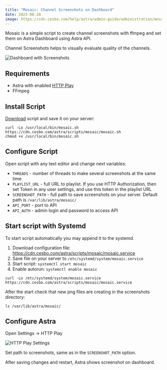 ```yaml
---
title: "Mosaic: Channel Screenshots on Dashboard"
date: 2023-08-28
image: https://cdn.cesbo.com/help/astra/admin-guide/administration/mosaic/dashboard.png
---
```


Mosaic is a simple script to create channel screenshots with ffmpeg and set them on Astra Dashboard using Astra API.

Channel Screenshots helps to visually evaluate quality of the channels.

![Dashboard with Screenshots](https://cdn.cesbo.com/help/astra/admin-guide/administration/mosaic/dashboard.png)

## Requirements

- Astra with enabled [HTTP Play](/astra/delivery/http-hls/http-play)
- FFmpeg

## Install Script

[Download](https://cdn.cesbo.com/astra/scripts/mosaic/mosaic.sh) script and save it on your server:

```
curl -Lo /usr/local/bin/mosaic.sh https://cdn.cesbo.com/astra/scripts/mosaic/mosaic.sh
chmod +x /usr/local/bin/mosaic.sh
```

## Configure Script

Open script with any text editor and change next variables:

- `THREADS` - number of threads to make several screenshots at the same time
- `PLAYLIST_URL` - full URL to playlist. If you use HTTP Authorization, then set Token in any user settings, and use this token in the playlist URL
- `SCREENSHOT_PATH` - full path to save screenshots on your server. Default path is `/var/lib/astra/mosaic/`
- `API_PORT` - port to API
- `API_AUTH` - admin login and password to access API

## Start script with Systemd

To start script automatically you may append it to the systemd.

1. Download configuration file: https://cdn.cesbo.com/astra/scripts/mosaic/mosaic.service
2. Save file on your server to `/etc/systemd/system/mosaic.service`
3. Start script: `systemctl start mosaic`
4. Enable autorun: `systemctl enable mosaic`

```
curl -Lo /etc/systemd/system/mosaic.service https://cdn.cesbo.com/astra/scripts/mosaic/mosaic.service
```

After the start check that new png files are creating in the screenshots directory:

```
ls /var/lib/astra/mosaic/
```

## Configure Astra

Open Settings -> HTTP Play

![HTTP Play Settings](https://cdn.cesbo.com/help/astra/admin-guide/administration/mosaic/http-play.png)

Set path to screenshots, same as in the `SCREENSHOT_PATH` option.

After saving changes and restart, Astra shows screenshot on dashboard.

